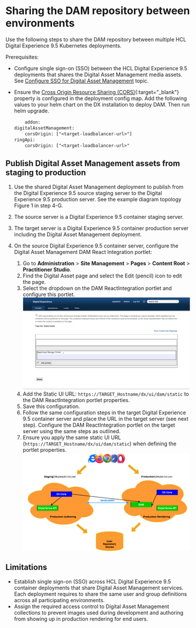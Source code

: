 # Sharing the DAM repository between environments

Use the following steps to share the DAM repository between multiple HCL Digital Experience 9.5 Kubernetes deployments.

Prerequisites:

- Configure single sign-on \(SSO\) between the HCL Digital Experience 9.5 deployments that shares the Digital Asset Management media assets. See [Configure SSO for Digital Asset Management](../configure_dam_sso.md) topic.
- Ensure the [Cross Origin Resource Sharing \(CORS\)](https://developer.mozilla.org/en-US/docs/Web/HTTP/CORS){:target="_blank"} property is configured in the deployment config map. Add the following values to your helm chart on the DX installation to deploy DAM. Then run helm upgrade.

    ```
        addon:
    digitalAssetManagement:
        corsOrigin: ["<target-loadbalancer-url>"]
    ringApi:
        corsOrigin: ["<target-loadbalancer-url>"
    ```
<!---
    1. Add the target host name in `networking` in values.yaml for Core:

        ```yaml
            networking:
            core:
                host: "<loadbalancer Target url>"
        ```

    2. Add the target host name in `networking` in values.yaml for Digital Asset Management:

        ```yaml
            networking:
                addon:
                    host: "<loadbalancer Target url>"
        ```

    These [settings](../../../../deployment/install/container/helm_deployment/preparation/mandatory_tasks/prepare_configure_networking.md) allow Digital Asset Management to communicate with other HCL DX 9.5 deployment servers.
-->
## Publish Digital Asset Management assets from staging to production

1. Use the shared Digital Asset Management deployment to publish from the Digital Experience 9.5 source staging server to the Digital Experience 9.5 production server. See the example diagram topology Figure 1 in step 4-G.
2. The source server is a Digital Experience 9.5 container staging server.
3. The target server is a Digital Experience 9.5 container production server including the Digital Asset Management deployment.
4. On the source Digital Experience 9.5 container server, configure the Digital Asset Management DAM React Integration portlet:

    1. Go to **Administration** \> **Site Management** \> **Pages** \> **Content Root** \> **Practitioner Studio**.
    2. Find the Digital Asset page and select the Edit \(pencil\) icon to edit the page.
    3. Select the dropdown on the DAM ReactIntegration portlet and configure this portlet.
        ![DAM ReactIntegration Portlet](../../../../images/dam_reactintegration_portlet.png)
    4. Add the Static UI URL: `https://TARGET_Hostname/dx/ui/dam/static` to the DAM ReactIntegration portlet properties.
    5. Save this configuration.
    6. Follow the same configuration steps in the target Digital Experience 9.5 container server and place the URL in the target server \(see next step\). Configure the DAM ReactIntegration portlet on the target server using the same steps as outlined.
    7. Ensure you apply the same static UI URL \(`https://TARGET_Hostname/dx/ui/dam/static`\) when defining the portlet properties.
      ![Share Digital Asset Management across multiple HCL DX environments](../../../../images/share_dam_multiple.png)

## Limitations

- Establish single sign-on \(SSO\) across HCL Digital Experience 9.5 container deployments that share Digital Asset Management services. Each deployment requires to share the same user and group definitions across all participating environments.
- Assign the required access control to Digital Asset Management collections to prevent images used during development and authoring from showing up in production rendering for end users.